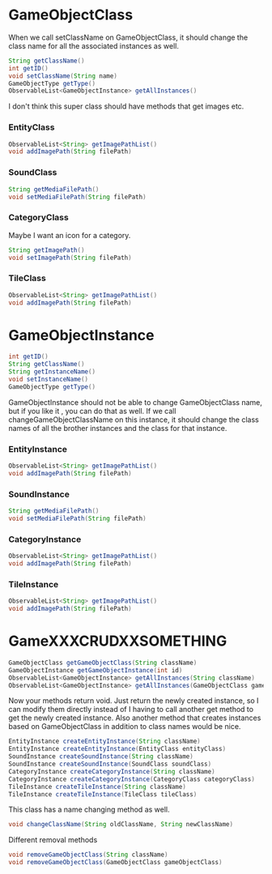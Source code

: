 # GameObjectClass
When we call setClassName on GameObjectClass, it should change the class name for all the associated instances as well.
```java
String getClassName()
int getID()
void setClassName(String name)
GameObjectType getType()
ObservableList<GameObjectInstance> getAllInstances()
```
I don't think this super class should have methods that get images etc.

### EntityClass
```java
ObservableList<String> getImagePathList()
void addImagePath(String filePath)
```

### SoundClass
```java
String getMediaFilePath()
void setMediaFilePath(String filePath)
```

### CategoryClass
Maybe I want an icon for a category.
```java
String getImagePath()
void setImagePath(String filePath)
```

### TileClass
```java
ObservableList<String> getImagePathList()
void addImagePath(String filePath)
```

# GameObjectInstance
```java
int getID()
String getClassName()
String getInstanceName()
void setInstanceName()
GameObjectType getType()
```
GameObjectInstance should not be able to change GameObjectClass name, but if you like it , you can do that as well. If we call changeGameObjectClassName on this instance, it should change the class names of all the brother instances and the class for that instance.

### EntityInstance
```java
ObservableList<String> getImagePathList()
void addImagePath(String filePath)
```

### SoundInstance
```java
String getMediaFilePath()
void setMediaFilePath(String filePath)
```

### CategoryInstance
```java
ObservableList<String> getImagePathList()
void addImagePath(String filePath)
```

### TileInstance
```java
ObservableList<String> getImagePathList()
void addImagePath(String filePath)
```

# GameXXXCRUDXXSOMETHING
```java
GameObjectClass getGameObjectClass(String className)
GameObjectInstance getGameObjectInstance(int id)
ObservableList<GameObjectInstance> getAllInstances(String className)
ObservableList<GameObjectInstance> getAllInstances(GameObjectClass gameObjectClass)
```
Now your methods return void. Just return the newly created instance, so I can modify them directly instead of I having to call another get method to get the newly created instance. Also another method that creates instances based on GameObjectClass in addition to class names would be nice.
```java
EntityInstance createEntityInstance(String className)
EntityInstance createEntityInstance(EntityClass entityClass)
SoundInstance createSoundInstance(String className)
SoundInstance createSoundInstance(SoundClass soundClass)
CategoryInstance createCategoryInstance(String className)
CategoryInstance createCategoryInstance(CategoryClass categoryClass)
TileInstance createTileInstance(String className)
TileInstance createTileInstance(TileClass tileClass)
```
This class has a name changing method as well.
```java
void changeClassName(String oldClassName, String newClassName)
```
Different removal methods
```java
void removeGameObjectClass(String className)
void removeGameObjectClass(GameObjectClass gameObjectClass)
```